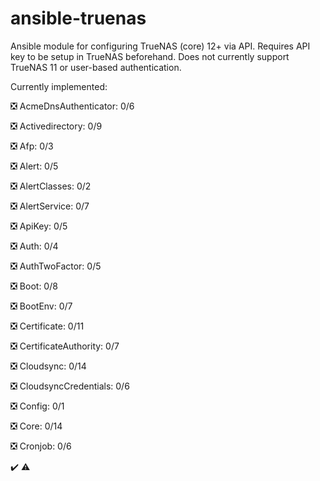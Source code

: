 # ansible-truenas

Ansible module for configuring TrueNAS (core) 12+ via API. Requires API key to be setup in TrueNAS beforehand. Does not currently support TrueNAS 11 or user-based authentication.

Currently implemented:

:negative_squared_cross_mark: AcmeDnsAuthenticator: 0/6

:negative_squared_cross_mark: Activedirectory: 0/9

:negative_squared_cross_mark: Afp: 0/3

:negative_squared_cross_mark: Alert: 0/5

:negative_squared_cross_mark: AlertClasses: 0/2

:negative_squared_cross_mark: AlertService: 0/7

:negative_squared_cross_mark: ApiKey: 0/5

:negative_squared_cross_mark: Auth: 0/4

:negative_squared_cross_mark: AuthTwoFactor: 0/5

:negative_squared_cross_mark: Boot: 0/8

:negative_squared_cross_mark: BootEnv: 0/7

:negative_squared_cross_mark: Certificate: 0/11

:negative_squared_cross_mark: CertificateAuthority: 0/7

:negative_squared_cross_mark: Cloudsync: 0/14

:negative_squared_cross_mark: CloudsyncCredentials: 0/6

:negative_squared_cross_mark: Config: 0/1

:negative_squared_cross_mark: Core: 0/14

:negative_squared_cross_mark: Cronjob: 0/6



:heavy_check_mark: :warning:
